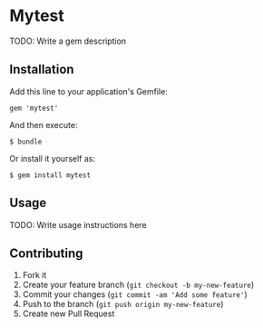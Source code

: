 # Mytest

TODO: Write a gem description

## Installation

Add this line to your application's Gemfile:

    gem 'mytest'

And then execute:

    $ bundle

Or install it yourself as:

    $ gem install mytest

## Usage

TODO: Write usage instructions here

## Contributing

1. Fork it
2. Create your feature branch (`git checkout -b my-new-feature`)
3. Commit your changes (`git commit -am 'Add some feature'`)
4. Push to the branch (`git push origin my-new-feature`)
5. Create new Pull Request
